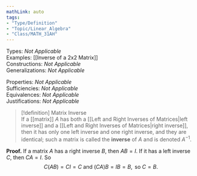 ```yaml
---
mathLink: auto
tags:
- "Type/Definition"
- "Topic/Linear_Algebra"
- "Class/MATH_31AH"
---
```

Types: <i>Not Applicable</i>  
Examples: [[Inverse of a 2x2 Matrix]]  
Constructions: <i>Not Applicable</i>  
Generalizations: <i>Not Applicable</i>  

Properties: <i>Not Applicable</i>  
Sufficiencies: <i>Not Applicable</i>  
Equivalences: <i>Not Applicable</i>  
Justifications: <i>Not Applicable</i>  

> [!definition] Matrix Inverse  
> If a [[matrix]] $A$ has both a [[Left and Right Inverses of Matrices|left inverse]] and a [[Left and Right Inverses of Matrices|right inverse]], then it has only one left inverse and one right inverse, and they are identical; such a matrix is called the **inverse** of $A$ and is denoted $A^{-1}$.  

**Proof.** If a matrix $A$ has a right inverse $B$, then $AB=I$. If it has a left inverse $C$, then $CA=I$. So  
$$C(AB)=CI=C\text{ and }(CA)B=IB=B,\text{ so }C=B.$$  

